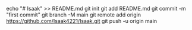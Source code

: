 echo "# Isaak" >> README.md
git init
git add README.md
git commit -m "first commit"
git branch -M main
git remote add origin https://github.com/Isaak4221/Isaak.git
git push -u origin main
